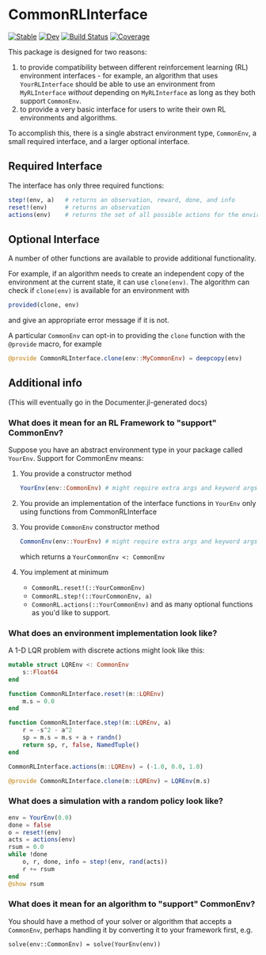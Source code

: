 # CommonRLInterface

[![Stable](https://img.shields.io/badge/docs-stable-blue.svg)](https://JuliaReinforcementLearning.github.io/CommonRLInterface.jl/stable)
[![Dev](https://img.shields.io/badge/docs-dev-blue.svg)](https://JuliaReinforcementLearning.github.io/CommonRLInterface.jl/dev)
[![Build Status](https://travis-ci.com/JuliaReinforcementLearning/CommonRLInterface.jl.svg?branch=master)](https://travis-ci.com/JuliaReinforcementLearning/CommonRLInterface.jl)
[![Coverage](https://codecov.io/gh/JuliaReinforcementLearning/CommonRLInterface.jl/branch/master/graph/badge.svg)](https://codecov.io/gh/JuliaReinforcementLearning/CommonRLInterface.jl)

This package is designed for two reasons:
1. to provide compatibility between different reinforcement learning (RL) environment interfaces - for example, an algorithm that uses `YourRLInterface` should be able to use an environment from `MyRLInterface` *without* depending on `MyRLInterface` as long as they both support `CommonEnv`.
2. to provide a very basic interface for users to write their own RL environments and algorithms.

To accomplish this, there is a single abstract environment type, `CommonEnv`, a small required interface, and a larger optional interface.

## Required Interface

The interface has only three required functions:
```julia
step!(env, a)   # returns an observation, reward, done, and info
reset!(env)     # returns an observation
actions(env)    # returns the set of all possible actions for the environment
```

## Optional Interface

A number of other functions are available to provide additional functionality.

For example, if an algorithm needs to create an independent copy of the environment at the current state, it can use `clone(env)`. The algorithm can check if `clone(env)` is available for an environment with
```julia
provided(clone, env)
```
and give an appropriate error message if it is not.

A particular `CommonEnv` can opt-in to providing the `clone` function with the `@provide` macro, for example
```julia
@provide CommonRLInterface.clone(env::MyCommonEnv) = deepcopy(env)
```

## Additional info

(This will eventually go in the Documenter.jl-generated docs)

### What does it mean for an RL Framework to "support" CommonEnv?

Suppose you have an abstract environment type in your package called `YourEnv`. Support for CommonEnv means:

1. You provide a constructor method
    ```julia
    YourEnv(env::CommonEnv) # might require extra args and keyword args in some cases
    ```

2. You provide an implementation of the interface functions in `YourEnv` only using functions from CommonRLInterface

3. You provide `CommonEnv` constructor method
    ```julia
    CommonEnv(env::YourEnv) # might require extra args and keyword args
    ```
    which returns a `YourCommonEnv <: CommonEnv`

4. You implement at minimum
    - `CommonRL.reset!(::YourCommonEnv)`
    - `CommonRL.step!(::YourCommonEnv, a)`
    - `CommonRL.actions(::YourCommonEnv)`
    and as many optional functions as you'd like to support.

### What does an environment implementation look like?

A 1-D LQR problem with discrete actions might look like this:
```julia
mutable struct LQREnv <: CommonEnv
    s::Float64
end

function CommonRLInterface.reset!(m::LQREnv)
    m.s = 0.0
end

function CommonRLInterface.step!(m::LQREnv, a)
    r = -s^2 - a^2
    sp = m.s = m.s + a + randn()
    return sp, r, false, NamedTuple()
end

CommonRLInterface.actions(m::LQREnv) = (-1.0, 0.0, 1.0)

@provide CommonRLInterface.clone(m::LQREnv) = LQREnv(m.s)
```

### What does a simulation with a random policy look like?

```julia
env = YourEnv(0.0)
done = false
o = reset!(env)
acts = actions(env)
rsum = 0.0
while !done
    o, r, done, info = step!(env, rand(acts)) 
    r += rsum
end
@show rsum
```

### What does it mean for an algorithm to "support" CommonEnv?

You should have a method of your solver or algorithm that accepts a `CommonEnv`, perhaps handling it by converting it to your framework first, e.g.
```
solve(env::CommonEnv) = solve(YourEnv(env))
```
